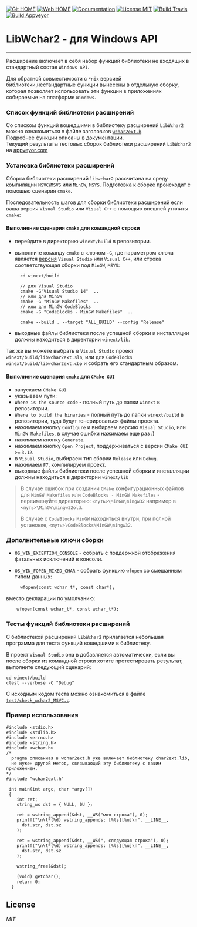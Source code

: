 
[![Git HOME](https://img.shields.io/badge/Home-Git-brightgreen.svg?style=flat)](https://github.com/ClnViewer/LibWchar2)
[![Web HOME](https://img.shields.io/badge/Home-Web-brightgreen.svg?style=flat)](https://github.com/ClnViewer/LibWchar2/blob/master/docs/README.RU.md)
[![Documentation](https://img.shields.io/badge/Documentation-DOC-brightgreen.svg?style=flat)](https://clnviewer.github.io/LibWchar2/docs/html/wchar2.html)
[![License MIT](https://img.shields.io/badge/License-MIT-brightgreen.svg?style=flat)](https://github.com/ClnViewer/LibWchar2/blob/master/LICENSE)
[![Build Travis](https://travis-ci.com/ClnViewer/LibWchar2.svg)](https://travis-ci.com/ClnViewer/LibWchar2)
[![Build Appveyor](https://ci.appveyor.com/api/projects/status/5s47u3irthu3icqo?svg=true)](https://ci.appveyor.com/project/ClnViewer/libwchar2)

# LibWchar2 - для Windows API
----------
 
Расширение включает в себя набор функций библиотеки не входящих в стандартный состав `Windows API`.  

Для обратной совместимости с `*nix` версией библиотеки,нестандартные функции вынесены в отдельную сборку, которая позволяет использовать эти функции в приложениях собираемые на платформе `Windows`.

### Список функций библиотеки расширений

Со списком функций вошедшими в библиотеку расширений `LibWchar2` можно ознакомиться в файле заголовков [`wchar2ext.h`](https://github.com/ClnViewer/LibWchar2/blob/master/include/wchar2ext.h).  
Подробнее функции описаны в [документации](https://clnviewer.github.io/LibWchar2/docs/html/wchar2.html).  
Текущий результаты тестовых сборок библиотеки расширений `LibWchar2` на [appveyor.com](https://ci.appveyor.com/project/ClnViewer/libwchar2)

### Установка библиотеки расширений

Сборка библиотеки расширений `libwchar2` рассчитана на среду компиляции `MSVC`/`MSVS` или `MinGW`, `MSYS`. Подготовка к сборке происходит с помощью сценария `cmake`.

Последовательность шагов для сборки библиотеки расширений если ваша версия `Visual Studio` или `Visual C++` с помощью внешней утилиты `cmake`:

#### Выполнение сценария `cmake` для командной строки 

- перейдите в директорию `winext/build` в репозитории.
- выполните команду `cmake` с ключом `-G`, где параметром ключа является [версия](https://cmake.org/cmake/help/v3.4/manual/cmake-generators.7.html#visual-studio-generators) `Visual Studio` или `Visual C++`, или строка соответствующая сборки под `MinGW`, `MSYS`:

        cd winext/build

        // для Visual Studio
        cmake -G"Visual Studio 14"  .. 
        // или для MinGW
        cmake -G "MinGW Makefiles"  ..
        // или для MinGW CodeBlocks
        cmake -G "CodeBlocks - MinGW Makefiles"  ..

        cmake --build . --target "ALL_BUILD" --config "Release"

- выходные файлы библиотеки после успешной сборки и инсталляции должны находиться в директории `winext/lib`.

Так же вы можете выбрать в `Visual Studio` проект `winext/build/libwchar2ext.sln`, или для `CodeBlocks` `winext/build/libwchar2ext.cbp` и собрать его стандартным образом.


#### Выполнение сценария `cmake` для `CMake GUI`

- запускаем `CMake GUI`
- указываем пути:
 - `Where is the source code` - полный путь до папки `winext` в репозитории.
 - `Where to build the binaries` - полный путь до папки `winext/build` в репозитории, туда будут генерироваться файлы проекта.
- нажимаем кнопку `Configure` и выбираем версию `Visual Studio`, или `MinGW Makefiles`, в случае ошибки нажимаем еще раз :)
- нажимаем кнопку `Generate`.
- нажимаем кнопку `Open Project`, поддерживаться с версии `CMake GUI` `>=` `3.12`.
- в `Visual Studio`, выбираем тип сборки `Release` или `Debug`.
- нажимаем `F7`, компилируем проект.
- выходные файлы библиотеки после успешной сборки и инсталляции должны находиться в директории `winext/lib`


> В случае ошибок при создании `CMake` конфигурационных файлов для `MinGW Makefiles` или `CodeBlocks - MinGW Makefiles` - переименуйте директорию:
> `<путь>\MinGW\mingw32` например в `<путь>\MinGW\mingw32old`.
> 
> В случае с `CodeBlocks` `MinGW` находиться внутри, при полной установке, `<путь>\CodeBlocks\MinGW\mingw32`.

### Дополнительные ключи сборки

- `OS_WIN_EXCEPTION_CONSOLE` - собрать с поддержкой отображения фатальных исключений в консоли.
- `OS_WIN_FOPEN_MIXED_CHAR` - собрать функцию `wfopen` со смешанным типом данных:

        wfopen(const wchar_t*, const char*);
вместо декларации по умолчанию:

        wfopen(const wchar_t*, const wchar_t*);


### Тесты функций библиотеки расширений

С библиотекой расширений `LibWchar2`  прилагается небольшая программа для теста функций вошедшими в библиотеку.  

В проект `Visual Studio` она в добавляется автоматически, если вы после сборки из командной строки хотите протестировать результат, выполните следующий сценарий:

    cd winext/build
    ctest --verbose -C "Debug"

С исходным кодом теста можно ознакомиться в файле [`test/check_wchar2_MSVC.c`](https://github.com/ClnViewer/LibWchar2/blob/master/test/check_wchar2_MSVC.c).


### Пример использования

    #include <stdio.h>
    #include <stdlib.h>
    #include <errno.h>
    #include <string.h>
    #include <wchar.h>
    /*
      pragma описанная в wchar2ext.h уже включает библиотеку char2ext.lib,
      не нужен другой метод, связывающий эту библиотеку с вашим приложением.
    */
    #include "wchar2ext.h"

     int main(int argc, char *argv[])
     {
        int ret;
        string_ws dst = { NULL, 0U };

        ret = wstring_append(&dst, __WS("моя строка"), 0);
        printf("\n\t*(%d) wstring_appends: [%ls][%u]\n", __LINE__,
          dst.str, dst.sz
        );

        ret = wstring_append(&dst, __WS(", следующая строка"), 0);
        printf("\n\t*(%d) wstring_appends: [%ls][%u]\n", __LINE__,
          dst.str, dst.sz
        );

        wstring_free(&dst);

        (void) getchar();
        return 0;
      }

## License

_MIT_

